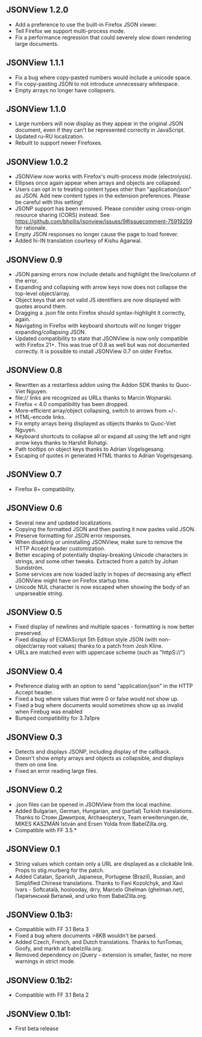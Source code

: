 JSONView 1.2.0
---
* Add a preference to use the built-in Firefox JSON viewer.
* Tell Firefox we support multi-process mode.
* Fix a performance regression that could severely slow down rendering large documents.

JSONView 1.1.1
---
* Fix a bug where copy-pasted numbers would include a unicode space.
* Fix copy-pasting JSON to not introduce unnecessary whitespace.
* Empty arrays no longer have collapsers.

JSONView 1.1.0
---
* Large numbers will now display as they appear in the original JSON document, even if they can't be represented correctly in JavaScript.
* Updated ru-RU localization.
* Rebuilt to support newer Firefoxes.


JSONView 1.0.2
---
* JSONView now works with Firefox's multi-process mode (electrolysis).
* Ellipses once again appear when arrays and objects are collapsed.
* Users can opt in to treating content types other than "application/json" as JSON. Add new content types in the extension preferences. Please be careful with this setting!
* JSONP support has been removed. Please consider using cross-origin resource sharing (CORS) instead. See https://github.com/bhollis/jsonview/issues/9#issuecomment-75919259 for rationale.
* Empty JSON responses no longer cause the page to load forever.
* Added hi-IN translation courtesy of Kishu Agarwal.

JSONView 0.9
---
* JSON parsing errors now include details and highlight the line/column of the error.
* Expanding and collapsing with arrow keys now does not collapse the top-level object/array.
* Object keys that are not valid JS identifiers are now displayed with quotes around them.
* Dragging a .json file onto Firefox should syntax-highlight it correctly, again.
* Navigating in Firefox with keyboard shortcuts will no longer trigger expanding/collapsing JSON.
* Updated compatibility to state that JSONView is now only compatible with Firefox 21+. This was true of 0.8 as well but was not documented correctly. It is possible to install JSONView 0.7 on older Firefox.

JSONView 0.8
---
* Rewritten as a restartless addon using the Addon SDK thanks to Quoc-Viet Nguyen.
* file:// links are recognized as URLs thanks to Marcin Wojnarski.
* Firefox < 4.0 compatibility has been dropped.
* More-efficient array/object collapsing, switch to arrows from +/-.
* HTML-encode links.
* Fix empty arrays being displayed as objects thanks to Quoc-Viet Nguyen.
* Keyboard shortcuts to collapse all or expand all using the left and right arrow keys thanks to Harshit Rohatgi.
* Path tooltips on object keys thanks to Adrian Vogelsgesang.
* Escaping of quotes in generated HTML thanks to Adrian Vogelsgesang.

JSONView 0.7
---

* Firefox 8+ compatibility.

JSONView 0.6
---

* Several new and updated localizations.
* Copying the formatted JSON and then pasting it now pastes valid JSON.
* Preserve formatting for JSON error responses.
* When disabling or uninstalling JSONView, make sure to remove the HTTP Accept header customization.
* Better escaping of potentially display-breaking Unicode characters in strings, and some other tweaks. Extracted from a patch by Johan Sundström.
* Some services are now loaded lazily in hopes of decreasing any effect JSONView might have on Firefox startup time.
* Unicode NUL character is now escaped when showing the body of an unparseable string.

JSONView 0.5
---

* Fixed display of newlines and multiple spaces - formatting is now better preserved.
* Fixed display of ECMAScript 5th Edition style JSON (with non-object/array root values) thanks to a patch from Josh Kline.
* URLs are matched even with uppercase scheme (such as "httpS://")

JSONView 0.4
---

* Preference dialog with an option to send "application/json" in the HTTP Accept header.
* Fixed a bug where values that were 0 or false would not show up.
* Fixed a bug where documents would sometimes show up as invalid when Firebug was enabled
* Bumped compatibility for 3.7a1pre

JSONView 0.3
---

* Detects and displays JSONP, including display of the callback.
* Doesn't show empty arrays and objects as collapsible, and displays them on one line.
* Fixed an error reading large files.

JSONView 0.2
---

* .json files can be opened in JSONView from the local machine.
* Added Bulgarian, German, Hungarian, and (partial) Turkish translations. Thanks to
	Стоян Димитров, Archaeopteryx, Team erweiterungen.de, MIKES KASZMÁN István and Ersen Yolda from BabelZilla.org.
* Compatible with FF 3.5.*

JSONView 0.1
---

* String values which contain only a URL are displayed as a clickable link. Props to stig.murberg for the patch.
* Added Catalan, Spanish, Japanese, Portugese (Brazil), Russian, and Simplified Chinese translations. Thanks to
	Fani Kozolchyk, and Xavi Ivars - Softcatalà, hoolooday, drry, Marcelo Ghelman (ghelman.net), Пирятинский Виталий,
	and urko from BabelZilla.org.

JSONView 0.1b3:
---

* Compatible with FF 3.1 Beta 3
* Fixed a bug where documents >8KB wouldn't be parsed.
* Added Czech, French, and Dutch translations. Thanks to funTomas, Goofy, and markh at babelzilla.org.
* Removed dependency on jQuery - extension is smaller, faster, no more warnings in strict mode.

JSONView 0.1b2:
---

* Compatible with FF 3.1 Beta 2

JSONView 0.1b1:
---

* First beta release
